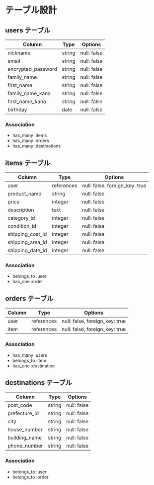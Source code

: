 # テーブル設計

## users テーブル

| Column             | Type    | Options     |
| ------------------ | ------- | ----------- |
| nickname           | string  | null: false |
| email              | string  | null: false |
| encrypted_password | string  | null: false |
| family_name        | string  | null: false |
| first_name         | string  | null: false |
| family_name_kana   | string  | null: false |
| first_name_kana    | string  | null: false |
| birthday           | date    | null: false |

### Association

- has_many :items
- has_many :orders
- has_many :destinations

## items テーブル

| Column             | Type       | Options                        |
| ------------------ | ---------- | ------------------------------ |
| user               | references | null: false, foreign_key: true |
| product_name       | string     | null: false                    |
| price              | integer    | null: false                    |
| description        | text       | null: false                    |
| category_id        | integer    | null: false                    |
| condition_id       | integer    | null: false                    |
| shipping_cost_id   | integer    | null: false                    |
| shipping_area_id   | integer    | null: false                    |
| shipping_date_id   | integer    | null: false                    |

### Association

- belongs_to :user
- has_one :order

## orders テーブル

| Column | Type       | Options                        |
| ------ | ---------- | ------------------------------ |
| user   | references | null: false, foreign_key: true |
| item   | references | null: false, foreign_key: true |

### Association

- has_many :users
- belongs_to :item
- has_one :destination

## destinations テーブル

| Column        | Type    | Options     |
| ------------- | ------- | ----------- |
| post_code     | string  | null: false |
| prefecture_id | string  | null: false |
| city          | string  | null: false |
| house_number  | string  | null: false |
| building_name | string  | null: false |
| phone_number  | string  | null: false |

### Association

- belongs_to :user
- belongs_to :order